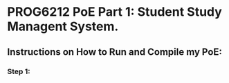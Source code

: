<h1> PROG6212 PoE Part 1: Student Study Managent System.</h1>
<h2> <b> Instructions on How to Run and Compile my PoE: </b></h2>
<h3> Step 1:</h3>
